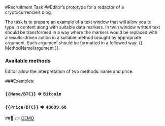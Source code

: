 #Recruitment Task
##Editor’s prototype for a redactor of a cryptocurrencie’s blog.


The task is to prepare an example of a text window that will allow you 
to type in content along with suitable data markers. In twin window 
written text should be transformed in a way where the markers would be 
replaced with a results-driven action in a suitable method brought by 
appropriate argument.
Each argument should be formatted in a followed way:
{{ MethodName/argument }}.


### Available methods

Editor allow the interpretation of two methods: name and price. 


###Examples:
### `{{Name/BTC}}` => `Bitcoin`
### `{{Price/BTC}}` => `43699.68`

##👀 👉 [DEMO](https://nikita-web-ua.github.io/crypto-blog/)

